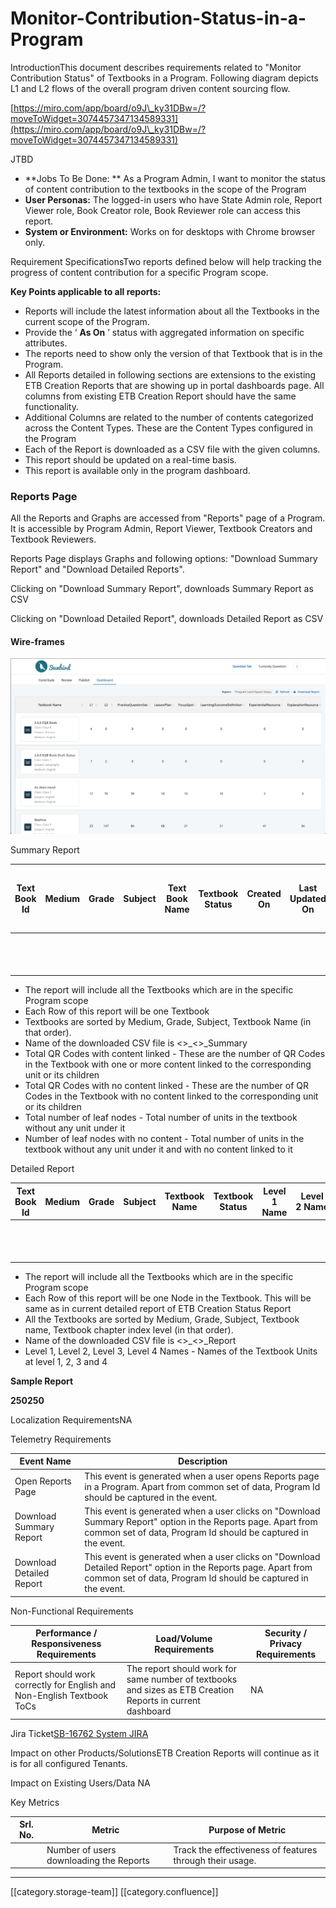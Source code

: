 # Monitor-Contribution-Status-in-a-Program

IntroductionThis document describes requirements related to "Monitor Contribution Status" of Textbooks in a Program. Following diagram depicts L1 and L2 flows of the overall program driven content sourcing flow.

[https://miro.com/app/board/o9J\_ky31DBw=/?moveToWidget=3074457347134589331](https://miro.com/app/board/o9J\_ky31DBw=/?moveToWidget=3074457347134589331)

JTBD

* \*\*Jobs To Be Done: \*\* As a Program Admin, I want to monitor the status of content contribution to the textbooks in the scope of the Program
* **User Personas:**  The logged-in users who have State Admin role, Report Viewer role, Book Creator role, Book Reviewer role can access this report.
* **System or Environment:**  Works on for desktops with Chrome browser only.

Requirement SpecificationsTwo reports defined below will help tracking the progress of content contribution for a specific Program scope.

**Key Points applicable to all reports:**

* Reports will include the latest information about all the Textbooks in the current scope of the Program.
* Provide the ‘ **As On** ’ status with aggregated information on specific attributes.
* The reports need to show only the version of that Textbook that is in the Program.
* All Reports detailed in following sections are extensions to the existing ETB Creation Reports that are showing up in portal dashboards page. All columns from existing ETB Creation Report should have the same functionality.
* Additional Columns are related to the number of contents categorized across the Content Types. These are the Content Types configured in the Program
* Each of the Report is downloaded as a CSV file with the given columns.
* This report should be updated on a real-time basis.
* This report is available only in the program dashboard. &#x20;

### Reports Page

All the Reports and Graphs are accessed from "Reports" page of a Program. It is accessible by Program Admin, Report Viewer, Textbook Creators and Textbook Reviewers.

Reports Page displays Graphs and following options: "Download Summary Report" and "Download Detailed Reports".

Clicking on "Download Summary Report", downloads Summary Report as CSV

Clicking on "Download Detailed Report", downloads Detailed Report as CSV

#### Wire-frames

![Program Summery Report](<images/storage/image (1).png>)

Summary Report

| Text Book Id | Medium | Grade | Subject | Text Book Name | Textbook Status | Created On | Last Updated On | Total content linked | Total QR codes with content linked | Total QR Codes with no linked content | Total number of leaf nodes | Number of leaf nodes with no content | Live        | Review           | Draft      | Live | Review | Draft | Live | Review | Draft | Live | Review | Draft | Live | Review | Draft | Live | Review | Draft |
| ------------ | ------ | ----- | ------- | -------------- | --------------- | ---------- | --------------- | -------------------- | ---------------------------------- | ------------------------------------- | -------------------------- | ------------------------------------ | ----------- | ---------------- | ---------- | ---- | ------ | ----- | ---- | ------ | ----- | ---- | ------ | ----- | ---- | ------ | ----- | ---- | ------ | ----- |
|              |        |       |         |                |                 |            |                 |                      |                                    | Explanation Resource                  | Experiential Resource      | Practice Question Set                | Lesson Plan | Learning Outcome | Focus Spot |      |        |       |      |        |       |      |        |       |      |        |       |      |        |       |
|              |        |       |         |                |                 |            |                 |                      |                                    |                                       |                            |                                      |             |                  |            |      |        |       |      |        |       |      |        |       |      |        |       |      |        |       |
|              |        |       |         |                |                 |            |                 |                      |                                    |                                       |                            |                                      |             |                  |            |      |        |       |      |        |       |      |        |       |      |        |       |      |        |       |

* The report will include all the Textbooks which are in the specific Program scope
* Each Row of this report will be one Textbook
* Textbooks are sorted by Medium, Grade, Subject, Textbook Name (in that order).
* Name of the downloaded CSV file is <>\_<>\_Summary
* Total QR Codes with content linked - These are the number of QR Codes in the Textbook with one or more content linked to the corresponding unit or its children
* Total QR Codes with no content linked - These are the number of QR Codes in the Textbook with no content linked to the corresponding unit or its children
* Total number of leaf nodes - Total number of units in the textbook without any unit under it
* Number of leaf nodes with no content - Total number of units in the textbook without any unit under it and with no content linked to it

Detailed Report

| Text Book Id | Medium | Grade | Subject | Textbook Name | Textbook Status | Level 1 Name | Level 2 Name | Level 3 Name | Level 4 Name | QR Code | Number of contents | Live                 | Review                | Draft                 | Live        | Review           | Draft      | Live | Review | Draft | Live | Review | Draft | Live | Review | Draft | Live | Review | Draft |
| ------------ | ------ | ----- | ------- | ------------- | --------------- | ------------ | ------------ | ------------ | ------------ | ------- | ------------------ | -------------------- | --------------------- | --------------------- | ----------- | ---------------- | ---------- | ---- | ------ | ----- | ---- | ------ | ----- | ---- | ------ | ----- | ---- | ------ | ----- |
|              |        |       |         |               |                 |              |              |              |              |         |                    | Explanation Resource | Experiential Resource | Practice Question Set | Lesson Plan | Learning Outcome | Focus Spot |      |        |       |      |        |       |      |        |       |      |        |       |
|              |        |       |         |               |                 |              |              |              |              |         |                    |                      |                       |                       |             |                  |            |      |        |       |      |        |       |      |        |       |      |        |       |
|              |        |       |         |               |                 |              |              |              |              |         |                    |                      |                       |                       |             |                  |            |      |        |       |      |        |       |      |        |       |      |        |       |

* The report will include all the Textbooks which are in the specific Program scope
* Each Row of this report will be one Node in the Textbook. This will be same as in current detailed report of ETB Creation Status Report
* All the Textbooks are sorted by Medium, Grade, Subject, Textbook name, Textbook chapter index level (in that order).
* Name of the downloaded CSV file is <>\_<>\_Report
* Level 1, Level 2, Level 3, Level 4 Names - Names of the Textbook Units at level 1, 2, 3 and 4

**Sample Report**

**250250**

Localization RequirementsNA

Telemetry Requirements

| Event Name               | Description                                                                                                                                                                     |
| ------------------------ | ------------------------------------------------------------------------------------------------------------------------------------------------------------------------------- |
| Open Reports Page        | This event is generated when a user opens Reports page in a Program. Apart from common set of data, Program Id should be captured in the event.                                 |
| Download Summary Report  | This event is generated when a user clicks on "Download Summary Report" option in the Reports page. Apart from common set of data, Program Id should be captured in the event.  |
| Download Detailed Report | This event is generated when a user clicks on "Download Detailed Report" option in the Reports page. Apart from common set of data, Program Id should be captured in the event. |

Non-Functional Requirements

| Performance / Responsiveness Requirements                              | Load/Volume Requirements                                                                                   | Security / Privacy Requirements |
| ---------------------------------------------------------------------- | ---------------------------------------------------------------------------------------------------------- | ------------------------------- |
| Report should work correctly for English and Non-English Textbook ToCs | The report should work for same number of textbooks and sizes as ETB Creation Reports in current dashboard | NA                              |

Jira Ticket[SB-16762 System JIRA](https://browse/SB-16762)

Impact on other Products/SolutionsETB Creation Reports will continue as it is for all configured Tenants.

Impact on Existing Users/Data NA

Key Metrics

| Srl. No. | Metric                                  | Purpose of Metric                                        |
| -------- | --------------------------------------- | -------------------------------------------------------- |
|          | Number of users downloading the Reports | Track the effectiveness of features through their usage. |

***

\[\[category.storage-team]] \[\[category.confluence]]
